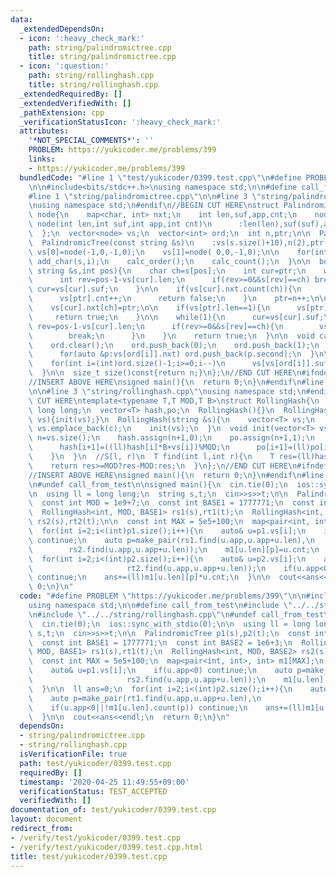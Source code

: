 ```yaml
---
data:
  _extendedDependsOn:
  - icon: ':heavy_check_mark:'
    path: string/palindromictree.cpp
    title: string/palindromictree.cpp
  - icon: ':question:'
    path: string/rollinghash.cpp
    title: string/rollinghash.cpp
  _extendedRequiredBy: []
  _extendedVerifiedWith: []
  _pathExtension: cpp
  _verificationStatusIcon: ':heavy_check_mark:'
  attributes:
    '*NOT_SPECIAL_COMMENTS*': ''
    PROBLEM: https://yukicoder.me/problems/399
    links:
    - https://yukicoder.me/problems/399
  bundledCode: "#line 1 \"test/yukicoder/0399.test.cpp\"\n#define PROBLEM \"https://yukicoder.me/problems/399\"\
    \n\n#include<bits/stdc++.h>\nusing namespace std;\n\n#define call_from_test\n\
    #line 1 \"string/palindromictree.cpp\"\n\n#line 3 \"string/palindromictree.cpp\"\
    \nusing namespace std;\n#endif\n//BEGIN CUT HERE\nstruct PalindromicTree{\n  struct\
    \ node{\n    map<char, int> nxt;\n    int len,suf,app,cnt;\n    node(){}\n   \
    \ node(int len,int suf,int app,int cnt)\n      :len(len),suf(suf),app(app),cnt(cnt){}\n\
    \  };\n  vector<node> vs;\n  vector<int> ord;\n  int n,ptr;\n\n  PalindromicTree(){}\n\
    \  PalindromicTree(const string &s)\n    :vs(s.size()+10),n(2),ptr(1){\n\n   \
    \ vs[0]=node(-1,0,-1,0);\n    vs[1]=node( 0,0,-1,0);\n\n    for(int i=0;i<(int)s.size();i++)\
    \ add_char(s,i);\n    calc_order();\n    calc_count();\n  }\n\n  bool add_char(const\
    \ string &s,int pos){\n    char ch=s[pos];\n    int cur=ptr;\n    while(1){\n\
    \      int rev=pos-1-vs[cur].len;\n      if(rev>=0&&s[rev]==ch) break;\n     \
    \ cur=vs[cur].suf;\n    }\n\n    if(vs[cur].nxt.count(ch)){\n      ptr=vs[cur].nxt[ch];\n\
    \      vs[ptr].cnt++;\n      return false;\n    }\n    ptr=n++;\n\n    vs[ptr]=node(vs[cur].len+2,-1,pos-vs[cur].len-1,1);\n\
    \    vs[cur].nxt[ch]=ptr;\n\n    if(vs[ptr].len==1){\n      vs[ptr].suf=1;\n \
    \     return true;\n    }\n\n    while(1){\n      cur=vs[cur].suf;\n      int\
    \ rev=pos-1-vs[cur].len;\n      if(rev>=0&&s[rev]==ch){\n        vs[ptr].suf=vs[cur].nxt[ch];\n\
    \        break;\n      }\n    }\n    return true;\n  }\n\n  void calc_order(){\n\
    \    ord.clear();\n    ord.push_back(0);\n    ord.push_back(1);\n    for(int i=0;i<(int)ord.size();i++)\n\
    \      for(auto &p:vs[ord[i]].nxt) ord.push_back(p.second);\n  }\n\n  void calc_count(){\n\
    \    for(int i=(int)ord.size()-1;i>=0;i--)\n      vs[vs[ord[i]].suf].cnt+=vs[ord[i]].cnt;\n\
    \  }\n\n  size_t size()const{return n;}\n};\n//END CUT HERE\n#ifndef call_from_test\n\
    //INSERT ABOVE HERE\nsigned main(){\n  return 0;\n}\n#endif\n#line 1 \"string/rollinghash.cpp\"\
    \n\n#line 3 \"string/rollinghash.cpp\"\nusing namespace std;\n#endif\n//BEGIN\
    \ CUT HERE\ntemplate<typename T,T MOD,T B>\nstruct RollingHash{\n  using ll =\
    \ long long;\n  vector<T> hash,po;\n  RollingHash(){}\n  RollingHash(vector<T>\
    \ vs){init(vs);}\n  RollingHash(string &s){\n    vector<T> vs;\n    for(char c:s)\
    \ vs.emplace_back(c);\n    init(vs);\n  }\n  void init(vector<T> vs){\n    int\
    \ n=vs.size();\n    hash.assign(n+1,0);\n    po.assign(n+1,1);\n    for(int i=0;i<n;i++){\n\
    \      hash[i+1]=((ll)hash[i]*B+vs[i])%MOD;\n      po[i+1]=(ll)po[i]*B%MOD;\n\
    \    }\n  }\n  //S[l, r)\n  T find(int l,int r){\n    T res=(ll)hash[r]+MOD-(ll)hash[l]*po[r-l]%MOD;\n\
    \    return res>=MOD?res-MOD:res;\n  }\n};\n//END CUT HERE\n#ifndef call_from_test\n\
    //INSERT ABOVE HERE\nsigned main(){\n  return 0;\n}\n#endif\n#line 9 \"test/yukicoder/0399.test.cpp\"\
    \n#undef call_from_test\n\nsigned main(){\n  cin.tie(0);\n  ios::sync_with_stdio(0);\n\
    \n  using ll = long long;\n  string s,t;\n  cin>>s>>t;\n\n  PalindromicTree p1(s),p2(t);\n\
    \  const int MOD = 1e9+7;\n  const int BASE1 = 1777771;\n  const int BASE2 = 1e6+3;\n\
    \  RollingHash<int, MOD, BASE1> rs1(s),rt1(t);\n  RollingHash<int, MOD, BASE2>\
    \ rs2(s),rt2(t);\n\n  const int MAX = 5e5+100;\n  map<pair<int, int>, int> m1[MAX];\n\
    \  for(int i=2;i<(int)p1.size();i++){\n    auto& u=p1.vs[i];\n    if(u.app<0)\
    \ continue;\n    auto p=make_pair(rs1.find(u.app,u.app+u.len),\n             \
    \        rs2.find(u.app,u.app+u.len));\n    m1[u.len][p]=u.cnt;\n  }\n\n  ll ans=0;\n\
    \  for(int i=2;i<(int)p2.size();i++){\n    auto& u=p2.vs[i];\n    auto p=make_pair(rt1.find(u.app,u.app+u.len),\n\
    \                     rt2.find(u.app,u.app+u.len));\n    if(u.app<0||!m1[u.len].count(p))\
    \ continue;\n    ans+=(ll)m1[u.len][p]*u.cnt;\n  }\n\n  cout<<ans<<endl;\n  return\
    \ 0;\n}\n"
  code: "#define PROBLEM \"https://yukicoder.me/problems/399\"\n\n#include<bits/stdc++.h>\n\
    using namespace std;\n\n#define call_from_test\n#include \"../../string/palindromictree.cpp\"\
    \n#include \"../../string/rollinghash.cpp\"\n#undef call_from_test\n\nsigned main(){\n\
    \  cin.tie(0);\n  ios::sync_with_stdio(0);\n\n  using ll = long long;\n  string\
    \ s,t;\n  cin>>s>>t;\n\n  PalindromicTree p1(s),p2(t);\n  const int MOD = 1e9+7;\n\
    \  const int BASE1 = 1777771;\n  const int BASE2 = 1e6+3;\n  RollingHash<int,\
    \ MOD, BASE1> rs1(s),rt1(t);\n  RollingHash<int, MOD, BASE2> rs2(s),rt2(t);\n\n\
    \  const int MAX = 5e5+100;\n  map<pair<int, int>, int> m1[MAX];\n  for(int i=2;i<(int)p1.size();i++){\n\
    \    auto& u=p1.vs[i];\n    if(u.app<0) continue;\n    auto p=make_pair(rs1.find(u.app,u.app+u.len),\n\
    \                     rs2.find(u.app,u.app+u.len));\n    m1[u.len][p]=u.cnt;\n\
    \  }\n\n  ll ans=0;\n  for(int i=2;i<(int)p2.size();i++){\n    auto& u=p2.vs[i];\n\
    \    auto p=make_pair(rt1.find(u.app,u.app+u.len),\n                     rt2.find(u.app,u.app+u.len));\n\
    \    if(u.app<0||!m1[u.len].count(p)) continue;\n    ans+=(ll)m1[u.len][p]*u.cnt;\n\
    \  }\n\n  cout<<ans<<endl;\n  return 0;\n}\n"
  dependsOn:
  - string/palindromictree.cpp
  - string/rollinghash.cpp
  isVerificationFile: true
  path: test/yukicoder/0399.test.cpp
  requiredBy: []
  timestamp: '2020-04-25 11:49:55+09:00'
  verificationStatus: TEST_ACCEPTED
  verifiedWith: []
documentation_of: test/yukicoder/0399.test.cpp
layout: document
redirect_from:
- /verify/test/yukicoder/0399.test.cpp
- /verify/test/yukicoder/0399.test.cpp.html
title: test/yukicoder/0399.test.cpp
---
```

